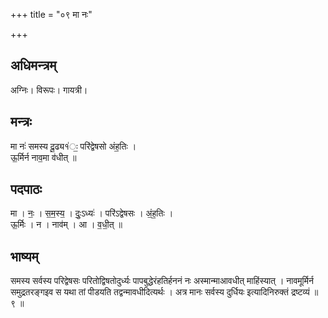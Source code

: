 +++
title = "०९ मा नः"

+++
## अधिमन्त्रम्
अग्निः। विरूपः। गायत्री।

## मन्त्रः
मा नः॑ समस्य दू॒ढ्य१॑ः॒ परि॑द्वेषसो अंह॒तिः ।  
ऊ॒र्मिर्न नाव॒मा व॑धीत् ॥

## पदपाठः
मा । नः॒ । स॒म॒स्य॒ । दुः॒ऽध्यः॑ । परि॑ऽद्वेषसः । अं॒ह॒तिः ।  
ऊ॒र्मिः । न । नाव॑म् । आ । व॒धी॒त् ॥

## भाष्यम्
समस्य सर्वस्य परिद्वेषसः परितोद्विषतोदुर्ध्यः पापबुद्धेरंहतिर्हननं नः अस्मान्माआवधीत् माहिंस्यात् । नावमूर्मिर्न समुद्रतरङ्गइव स यथा तां पीडयति तद्वन्मावधीदित्यर्थः । अत्र मानः सर्वस्य दुर्धियः इत्यादिनिरुक्तं द्रष्टव्यं ॥ ९ ॥
